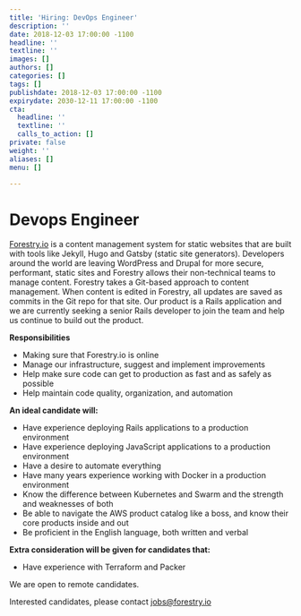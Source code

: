 ```yaml
---
title: 'Hiring: DevOps Engineer'
description: ''
date: 2018-12-03 17:00:00 -1100
headline: ''
textline: ''
images: []
authors: []
categories: []
tags: []
publishdate: 2018-12-03 17:00:00 -1100
expirydate: 2030-12-11 17:00:00 -1100
cta:
  headline: ''
  textline: ''
  calls_to_action: []
private: false
weight: ''
aliases: []
menu: []

---
```

# Devops Engineer

[Forestry.io](https://forestry.io) is a content management system for static websites that are built with tools like Jekyll, Hugo and Gatsby (static site generators).  Developers around the world are leaving WordPress and Drupal for more secure, performant, static sites and Forestry allows their non-technical teams to manage content.  Forestry takes a Git-based approach to content management. When content is edited in Forestry, all updates are saved as commits in the Git repo for that site.  Our product is a Rails application and we are currently seeking a senior Rails developer to join the team and help us continue to build out the product.

**Responsibilities**

* Making sure that Forestry.io is online
* Manage our infrastructure, suggest and implement improvements
* Help make sure code can get to production as fast and as safely as possible
* Help maintain code quality, organization, and automation

**An ideal candidate will:**

* Have experience deploying Rails applications to a production environment
* Have experience deploying JavaScript applications to a production environment
* Have a desire to automate everything
* Have many years experience working with Docker in a production environment
* Know the difference between Kubernetes and Swarm and the strength and weaknesses of both
* Be able to navigate the AWS product catalog like a boss, and know their core products inside and out
* Be proficient in the English language, both written and verbal

**Extra consideration will be given for candidates that:**

* Have experience with Terraform and Packer

We are open to remote candidates.

Interested candidates, please contact [jobs@forestry.io](mailto:jobs@forestry.io)